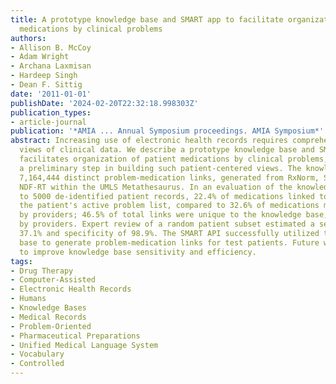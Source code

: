 ```yaml
---
title: A prototype knowledge base and SMART app to facilitate organization of patient
  medications by clinical problems
authors:
- Allison B. McCoy
- Adam Wright
- Archana Laxmisan
- Hardeep Singh
- Dean F. Sittig
date: '2011-01-01'
publishDate: '2024-02-20T22:32:18.998303Z'
publication_types:
- article-journal
publication: '*AMIA ... Annual Symposium proceedings. AMIA Symposium*'
abstract: Increasing use of electronic health records requires comprehensive patient-centered
  views of clinical data. We describe a prototype knowledge base and SMART app that
  facilitates organization of patient medications by clinical problems, comprising
  a preliminary step in building such patient-centered views. The knowledge base includes
  7,164,444 distinct problem-medication links, generated from RxNorm, SNOMED CT, and
  NDF-RT within the UMLS Metathesaurus. In an evaluation of the knowledge base applied
  to 5000 de-identified patient records, 22.4% of medications linked to an entry in
  the patient's active problem list, compared to 32.6% of medications manually linked
  by providers; 46.5% of total links were unique to the knowledge base, not added
  by providers. Expert review of a random patient subset estimated a sensitivity of
  37.1% and specificity of 98.9%. The SMART API successfully utilized the knowledge
  base to generate problem-medication links for test patients. Future work is necessary
  to improve knowledge base sensitivity and efficiency.
tags:
- Drug Therapy
- Computer-Assisted
- Electronic Health Records
- Humans
- Knowledge Bases
- Medical Records
- Problem-Oriented
- Pharmaceutical Preparations
- Unified Medical Language System
- Vocabulary
- Controlled
---
```

